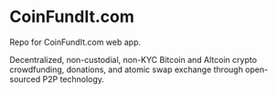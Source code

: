# CoinFundIt.com
Repo for CoinFundIt.com web app.

Decentralized, non-custodial, non-KYC Bitcoin and Altcoin crypto crowdfunding, donations, and atomic swap exchange through open-sourced P2P technology.
